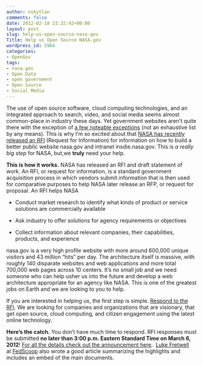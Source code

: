 ```yaml
---
author: nskytlan
comments: false
date: 2012-02-18 23:32:42+00:00
layout: post
slug: help-us-open-source-nasa-gov
Title: Help us Open Source NASA.gov
wordpress_id: 5964
categories:
- OpenGov
tags:
- nasa.gov
- Open Data
- open government
- Open Source
- Social Media
---
```


The use of open source software, cloud computing technologies, and an integrated approach to search, video, and social media seems almost common-place in industry these days. Yet government websites aren’t quite there with the exception of [a few noteable exceptions](http://govfresh.com/2010/02/5-government-sites-using-drupal-effectively-for-open-government-initiatives/) (not an exhaustive list by any means). This is why I’m so excited about that [NASA has recently released an RFI](http://prod.nais.nasa.gov/cgi-bin/eps/synopsis.cgi?acqid=150041) (Request for Information) for information on how to build a better public website nasa.gov and intranet insdie.nasa.gov. This is _a really big step_ for NASA, but,we **truly** need your help.

**This is how it works.** NASA has released an RFI and draft statement of work. An RFI, or request for information, is a standard government acquisition process in which vendors submit information that is then used for comparative purposes to help NASA later release an RFP, or request for proposal. An RFI helps NASA



	
  * Conduct market research to identify what kinds of product or service solutions are commercially available

	
  * Ask industry to offer solutions for agency requirements or objectives

	
  * Collect information about relevant companies, their capabilities, products, and experience


nasa.gov is a very high profile website with more around 600,000 unique visitors and 43 million “hits” per day. The architecture itself is massive, with roughly 140 disparate websites and web applications and more total 700,000 web pages across 10 centers. It’s no small job and we need someone who can help usher us into the future and develop a web architecture appropriate for an agency like NASA. This is one of the greatest jobs on Earth and we are looking to you to help.

If you are interested in helping us, the first step is simple. [Respond to the RFI](http://prod.nais.nasa.gov/cgi-bin/eps/synopsis.cgi?acqid=150041). We are looking for companies and organizations that are visionary, that get open source, cloud computing, and citizen engagement using the latest online technology.

**Here’s the catch.** You don’t have much time to respond. RFI responses must be submitted **no later than 3:00 p.m. Eastern Standard Time on March 6, 2012**! [For all the details check out the announcement here](http://prod.nais.nasa.gov/cgi-bin/eps/synopsis.cgi?acqid=150041).  [Luke Fretwell](https://twitter.com/#!/lukefretwell) at [FedScoop](http://fedscoop.com/nasa-moves-to-overhaul-web-operations/) also wrote a good article summarizing the highlights and includes an embed of the main documents.
